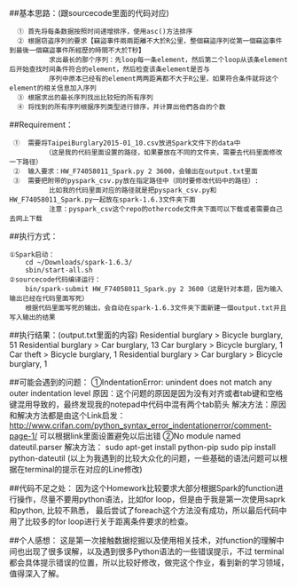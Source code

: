 
##基本思路：(跟sourcecode里面的代码对应)

      ①	首先将每条数据按照时间递增排序，使用asc()方法排序
      ②	根据窃盗序列的要求【竊盜事件兩兩距離不大於R公里，整個竊盜序列從第一個竊盜事件到最後一個竊盜事件所經歷的時間不大於T秒】
              求出最长的那个序列：先loop每一条element，然后第二个loop从该条element后开始查找时间条件符合的element，然后检查该条element是否与
              序列中原本已经有的element两两距离都不大于R公里，如果符合条件就将这个element的相关信息加入序列
      ③	根据求出的最长序列找出比较短的所有序列
      ④	将找到的所有序列根据序列类型进行排序，并计算出他們各自的个数

##Requirement：

     ①	需要将TaipeiBurglary2015-01_10.csv放进Spark文件下的data中
             （这是我的代码里面设置的路径，如果要放在不同的文件夹，需要去代码里面修改一下路径）
     ②	输入要求：HW_F74058011_Spark.py 2 3600，会输出在output.txt里面
     ③	需要把附带的pyspark_csv.py放在指定路径中（同时要修改代码中的路径）:
              比如我的代码里面对应的路径就是把pyspark_csv.py和HW_F74058011_Spark.py一起放在spark-1.6.3文件夹下面
              注意：pyspark_csv这个repo的othercode文件夹下面可以下载或者需要自己去网上下载

##执行方式：

    ①Spark启动：
        cd ~/Downloads/spark-1.6.3/
        sbin/start-all.sh
    ②sourcecode代码编译运行：
        bin/spark-submit HW_F74058011_Spark.py 2 3600（这是针对本题，因为输入输出已经在代码里面写死）
        根据代码里面写死的输出，会自动在spark-1.6.3文件夹下面新建一個output.txt并且写入输出的结果

##执行结果：(output.txt里面的内容)
     Residential burglary > Bicycle burglary, 51
     Residential burglary > Car burglary, 13
     Car burglary > Bicycle burglary, 1
     Car theft > Bicycle burglary, 1
     Residential burglary > Car burglary > Bicycle burglary, 1

##可能会遇到的问题：
    ①IndentationError: unindent does not match any outer indentation level
      原因：这个问题的原因是因为没有对齐或者tab键和空格键混用导致的，最终发现我的notepad中代码中混有两个tab箭头
      解决方法：原因和解决方法都是由这个Link启发：http://www.crifan.com/python_syntax_error_indentationerror/comment-page-1/
                             可以根据link里面设置避免以后出错
    ②No module named dateutil.parser
      解决方法：
      sudo apt-get install python-pip 
      sudo pip install python-dateutil
     (以上为我遇到的比较大众化的问题，一些基础的语法问题可以根据在terminal的提示在对应的Line修改)

##代码不足之处：
     因为这个Homework比较要求大部分根据Spark的function进行操作，尽量不要用python语法，比如for loop，但是由于我是第一次使用saprk和python,
     比较不熟悉， 最后尝试了foreach这个方法没有成功，所以最后代码中用了比较多的for loop进行关于距离条件要求的检查。

##个人感想：
      这是第一次接触数据挖掘以及使用相关技术，对function的理解中间也出现了很多误解，以及遇到很多Python语法的一些错误提示，不过
      terminal都会具体提示错误的位置，所以比较好修改，做完这个作业，看到新的学习领域，值得深入了解。
       
      

